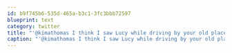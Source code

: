 ```yaml
---
id: b9f745b6-535d-465a-b3c1-3fc3bbb72597
blueprint: text
category: twitter
title: "'@kimathomas I think I saw Lucy while driving by your old place tonight.  Did she ever find a home?"
caption: "'@kimathomas I think I saw Lucy while driving by your old place tonight.  Did she ever find a home?"
---
```

